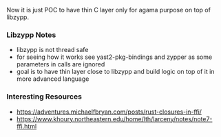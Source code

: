 Now it is just POC to have thin C layer only for agama purpose on top of libzypp.

### Libzypp Notes

- libzypp is not thread safe
- for seeing how it works see yast2-pkg-bindings and zypper as some parameters in calls are ignored
- goal is to have thin layer close to libzypp and build logic on top of it in more advanced language

### Interesting Resources

- https://adventures.michaelfbryan.com/posts/rust-closures-in-ffi/
- https://www.khoury.northeastern.edu/home/lth/larceny/notes/note7-ffi.html

